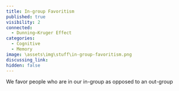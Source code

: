 ```yaml
---
title: In-group Favoritism
published: true
visibility: 2
connected:
  - Dunning–Kruger Effect
categories:
  - Cognitive
  - Memory
image: \assets\img\stuff\in-group-favoritism.png
discussing_link: 
hidden: false
---
```


We favor people who are in our in-group as opposed to an out-group